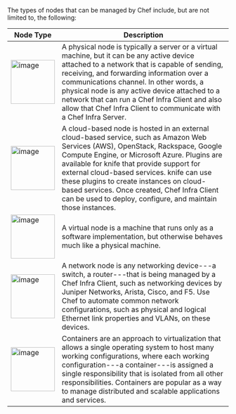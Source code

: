 The types of nodes that can be managed by Chef include, but are not
limited to, the following:

<table>
<colgroup>
<col style="width: 19%" />
<col style="width: 80%" />
</colgroup>
<thead>
<tr class="header">
<th>Node Type</th>
<th>Description</th>
</tr>
</thead>
<tbody>
<tr>
<td><img src="/images/icon_node_type_server.svg" class="align-center" width="100" alt="image" /></td>
<td>A physical node is typically a server or a virtual machine, but it can be any active device attached to a network that is capable of sending, receiving, and forwarding information over a communications channel. In other words, a physical node is any active device attached to a network that can run a Chef Infra Client and also allow that Chef Infra Client to communicate with a Chef Infra Server.</td>
</tr>
<tr>
<td><img src="/images/icon_node_type_cloud_public.svg" class="align-center" width="100" alt="image" /></td>
<td>A cloud-based node is hosted in an external cloud-based service, such as Amazon Web Services (AWS), OpenStack, Rackspace, Google Compute Engine, or Microsoft Azure. Plugins are available for knife that provide support for external cloud-based services. knife can use these plugins to create instances on cloud-based services. Once created, Chef Infra Client can be used to deploy, configure, and maintain those instances.</td>
</tr>
<tr>
<td><img src="/images/icon_node_virtual_machine.svg" class="align-center" width="100" alt="image" /></td>
<td>A virtual node is a machine that runs only as a software implementation, but otherwise behaves much like a physical machine.</td>
</tr>
<tr>
<td><img src="/images/icon_node_type_network_device.svg" class="align-center" width="100" alt="image" /></td>
<td>A network node is any networking device---a switch, a router---that is being managed by a Chef Infra Client, such as networking devices by Juniper Networks, Arista, Cisco, and F5. Use Chef to automate common network configurations, such as physical and logical Ethernet link properties and VLANs, on these devices.</td>
</tr>
<tr>
<td><img src="/images/icon_node_type_container.svg" class="align-center" width="100" alt="image" /></td>
<td>Containers are an approach to virtualization that allows a single operating system to host many working configurations, where each working configuration---a container---is assigned a single responsibility that is isolated from all other responsibilities. Containers are popular as a way to manage distributed and scalable applications and services.</td>
</tr>
</tbody>
</table>
